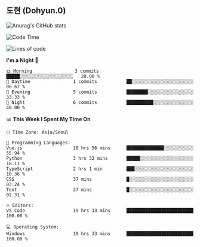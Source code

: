 ## 도현 (Dohyun.0)
![Anurag's GitHub stats](https://github-readme-stats.vercel.app/api?username=dohyun-0&theme=dark&show_icons=true)
<!--START_SECTION:waka-->
![Code Time](http://img.shields.io/badge/Code%20Time-241%20hrs%2010%20mins-blue)

![Lines of code](https://img.shields.io/badge/From%20Hello%20World%20I%27ve%20Written-6.3%20thousand%20lines%20of%20code-blue)

**I'm a Night 🦉** 

```text
🌞 Morning                3 commits           █████░░░░░░░░░░░░░░░░░░░░   20.00 % 
🌆 Daytime                1 commits           ██░░░░░░░░░░░░░░░░░░░░░░░   06.67 % 
🌃 Evening                5 commits           ████████░░░░░░░░░░░░░░░░░   33.33 % 
🌙 Night                  6 commits           ██████████░░░░░░░░░░░░░░░   40.00 % 
```


📊 **This Week I Spent My Time On** 

```text
🕑︎ Time Zone: Asia/Seoul

💬 Programming Languages: 
Vue.js                   10 hrs 56 mins      ██████████████░░░░░░░░░░░   55.94 % 
Python                   3 hrs 32 mins       █████░░░░░░░░░░░░░░░░░░░░   18.11 % 
TypeScript               2 hrs 1 min         ███░░░░░░░░░░░░░░░░░░░░░░   10.36 % 
CSS                      37 mins             █░░░░░░░░░░░░░░░░░░░░░░░░   03.24 % 
Text                     27 mins             █░░░░░░░░░░░░░░░░░░░░░░░░   02.31 % 

🔥 Editors: 
VS Code                  19 hrs 33 mins      █████████████████████████   100.00 % 

💻 Operating System: 
Windows                  19 hrs 33 mins      █████████████████████████   100.00 % 
```


<!--END_SECTION:waka-->
